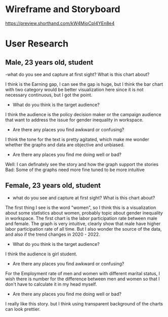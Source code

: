 # Wireframe and Storyboard
https://preview.shorthand.com/kW4MioCpl4YEn8e4

# User Research
## Male, 23 years old, student
-what do you see and capture at first sight? What is this chart about?

I think is the Earning gap, I can see the gap is huge, but I think the bar chart with two category would be better visualization here since it is not necessary continuous, but I got the point. 

- What do you think is the target audience?

I think the audience is the policy decision maker or the campaign audience that want to address the issue for gender inequality in workspace.

- Are there any places you find awkward or confusing?

I think the tone for the text is pretty agitated, which make me wonder whether the graphs and data are objective and unbiased. 

- Are there any places you find me doing well or bad?

Well: I can definately see the story and how the graph support the stories
Bad: Some of the graphs need more fine tuned to be more intuitive


## Female, 23 years old, student

- what do you see and capture at first sight? What is this chart about?

The first thing I see is the word "women", so I think this is a visualization about some statistics about women, probably topic about gender inequality in workspace. The first chart is the labor participation rate between male and female. The graph is very intuitive, clearly show that male have higher labor participation rate of all time. But I also wonder the source of the data, and also if the trend changes in 2020 - 2022. 

- What do you think is the target audience?

I think the audience is girl student.

- Are there any places you find awkward or confusing?

For the Employment rate of men and women with different marital status, I wish there is number for the difference between men and women so that I don't have to calculate it in my head myself.

- Are there any places you find me doing well or bad?

I really like this story. but I think using transparent background of the charts can look prettier.
